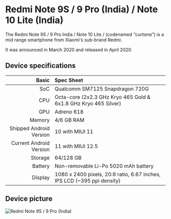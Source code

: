 Redmi Note 9S / 9 Pro (India) / Note 10 Lite (India)
============================================

The Redmi Note 9S / 9 Pro India / Note 10 Lite / (codenamed _"curtana"_) is a mid range smartphone from Xiaomi's sub-brand Redmi.

It was announced in March 2020 and released in April 2020.

## Device specifications

Basic   | Spec Sheet
-------:|:-------------------------
SoC     | Qualcomm SM7125 Snapdragon 720G
CPU     | Octa-core (2x2.3 GHz Kryo 465 Gold & 6x1.8 GHz Kryo 465 Silver)
GPU     | Adreno 618
Memory  | 4/6 GB RAM
Shipped Android Version | 10 with MIUI 11
Current Android Version | 11 with MIUI 12.5
Storage | 64/128 GB
Battery | Non-removable Li-Po 5020 mAh battery
Display | 1080 x 2400 pixels, 20:9 ratio, 6.67 inches, IPS LCD (~395 ppi density)

## Device picture

![Redmi Note 9S / 9 Pro (India)](https://cdn-files.kimovil.com/default/0004/36/thumb_335718_default_big.jpeg "Redmi Note 9S / 9 Pro (India)")
